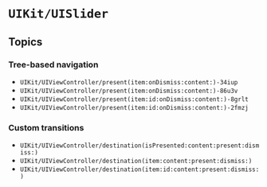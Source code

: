 # ``UIKit/UISlider``

## Topics

### Tree-based navigation

- ``UIKit/UIViewController/present(item:onDismiss:content:)-34iup``
- ``UIKit/UIViewController/present(item:onDismiss:content:)-86u3v``
- ``UIKit/UIViewController/present(item:id:onDismiss:content:)-8grlt``
- ``UIKit/UIViewController/present(item:id:onDismiss:content:)-2fmzj``

### Custom transitions

- ``UIKit/UIViewController/destination(isPresented:content:present:dismiss:)``
- ``UIKit/UIViewController/destination(item:content:present:dismiss:)``
- ``UIKit/UIViewController/destination(item:id:content:present:dismiss:)``
